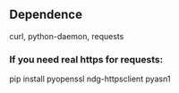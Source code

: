 ## Dependence
curl, python-daemon, requests

### If you need real https for requests:
pip install pyopenssl ndg-httpsclient pyasn1
